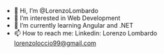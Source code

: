 - 👋 Hi, I’m @LorenzoLombardo
- 👀 I’m interested in Web Development
- 🌱 I’m currently learning Angular and .NET
- 📫 How to reach me: Linkedin: Lorenzo Lombardo  lorenzoloccio99@gmail.com
